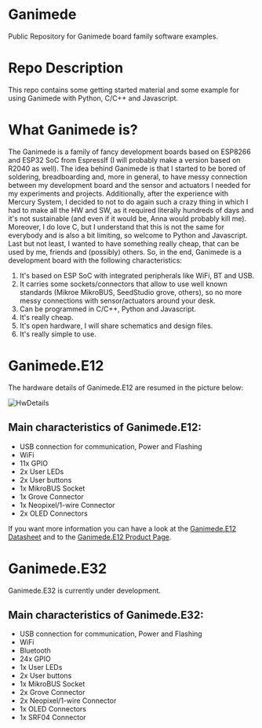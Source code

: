 # Ganimede
Public Repository for Ganimede board family software examples.

# Repo Description
This repo contains some getting started material and some example for using Ganimede with Python, C/C++ and Javascript.

# What Ganimede is?
The Ganimede is a family of fancy development boards based on ESP8266 and ESP32 SoC from EspressIf (I will probably make a version based on R2040 as well).
The idea behind Ganimede is that I started to be bored of soldering, breadboarding and, more in general, to have messy connection between my development board and the sensor and actuators I needed for my experiments and projects.
Additionally, after the experience with Mercury System, I decided to not to do again such a crazy thing in which I had to make all the HW and SW, as it required literally hundreds of days and it's not sustainable (and even if it would be, Anna would probably kill me). Moreover, I do love C, but I understand that this is not the same for everybody and is also a bit limiting, so welcome to Python and Javascript. Last but not least, I wanted to have something really cheap, that can be used by me, friends and (possibly) others.
So, in the end, Ganimede is a development board with the following characteristics:

1. It's based on ESP SoC with integrated peripherals like WiFi, BT and USB.
2. It carries some sockets/connectors that allow to use well known standards (Mikroe MikroBUS, SeedStudio grove, others), so no more messy connections with sensor/actuators around your desk.
3. Can be programmed in C/C++, Python and Javascript.
4. It's really cheap.
5. It's open hardware, I will share schematics and design files.
6. It's really simple to use.

# Ganimede.E12
The hardware details of Ganimede.E12 are resumed in the picture below:

![HwDetails](https://static.wixstatic.com/media/2492ae_2b2e0d6cc230491f92e3bd0d91141a82~mv2.png/v1/fill/w_1467,h_647,al_c/2492ae_2b2e0d6cc230491f92e3bd0d91141a82~mv2.png)


## Main characteristics of Ganimede.E12:
- USB connection for communication, Power and Flashing
- WiFi
- 11x GPIO
- 2x User LEDs
- 2x User buttons
- 1x MikroBUS Socket
- 1x Grove Connector
- 1x Neopixel/1-wire Connector
- 2x OLED Connectors

If you want more information you can have a look at the [Ganimede.E12 Datasheet](https://2492ae4f-d323-49c0-bc1e-8d5936f83a9d.usrfiles.com/ugd/2492ae_11933c1aee514b55b51fd540d7772119.pdf) and to the [Ganimede.E12 Product Page](https://frafich.wixsite.com/jupitersystem/product-page/ganimede-e12).

# Ganimede.E32
Ganimede.E32 is currently under development.

## Main characteristics of Ganimede.E32:
- USB connection for communication, Power and Flashing
- WiFi
- Bluetooth
- 24x GPIO
- 1x User LEDs
- 2x User buttons
- 1x MikroBUS Socket
- 2x Grove Connector
- 2x Neopixel/1-wire Connector
- 1x OLED Connectors
- 1x SRF04 Connector

